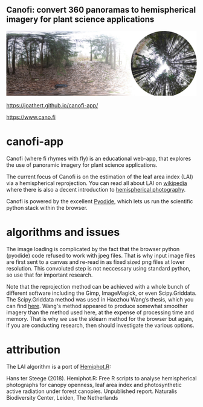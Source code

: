 ## Canofi: convert 360 panoramas to hemispherical imagery for plant science applications

![Alt text](attributes/corrected_banner.jpg?raw=true "Canofi")


https://joathert.github.io/canofi-app/

https://www.cano.fi

# canofi-app

Canofi (where fi rhymes with fly)  is an educational web-app, that explores the use of panoramic imagery for plant science applications. 

The current focus of Canofi is on the estimation of the leaf area index (LAI) via a hemispherical reprojection. You can read all about LAI on [wikipedia](https://en.wikipedia.org/wiki/Leaf_area_index) where there is also a decent introduction to [hemispherical photography](https://en.wikipedia.org/wiki/Hemispherical_photography).

Canofi is powered by the excellent [Pyodide](https://pyodide.org/en/stable/), which lets us run the scientific python stack within the browser. 

# algorithms and issues
The image loading is complicated by the fact that the browser python (pyodide) code refused to work with jpeg files. That is why input image files are first sent to a canvas and re-read in as fixed sized png files at lower resolution.  This convoluted step is not neccessary using standard python, so use that for important research.  

Note that the reprojection method can be achieved with a whole bunch of different software including the Gimp, 
ImageMagick, or even Scipy.Griddata. The Scipy.Griddata method was used in Haozhou Wang’s thesis, which you can find [here](https://github.com/HowcanoeWang/Spherical2TreeAttributes). Wang's method appeared to produce somewhat smoother imagery than the method used here, at the expense of processing time and memory. That is why we use the sklearn method for the browser but again, if you are conducting research, then should investigate the various options.   

# attribution
The LAI algorithm is a port of [Hemiphot.R](https://github.com/naturalis/Hemiphot):

Hans ter Steege (2018). Hemiphot.R: Free R scripts to analyse hemispherical photographs for canopy openness, leaf area index and photosynthetic active radiation under forest canopies. Unpublished report. Naturalis Biodiversity Center, Leiden, The Netherlands 

